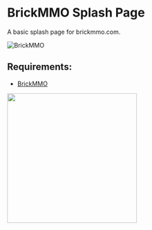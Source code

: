 # BrickMMO Splash Page

A basic splash page for brickmmo.com.

![BrickMMO](https://github.com/codeadamca/brickmmo-splash/blob/main/screenshot-brickmmo.png?raw=true)

## Requirements:

* [BrickMMO](https://www.brickmmo.com/)

<a href="https://brickmmo.com">
<img src="https://brickmmo.com/images/brickmmo-logo-horizontal.jpg" width="300">
</a>
